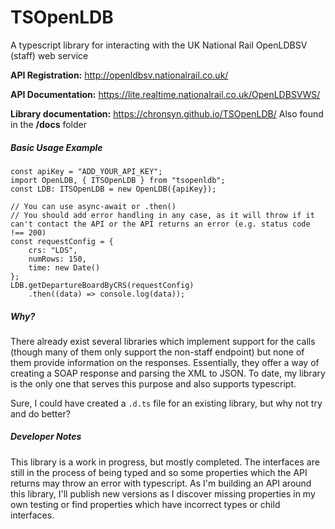 # TSOpenLDB
 A typescript library for interacting with the UK National Rail OpenLDBSV (staff) web service

**API Registration:** http://openldbsv.nationalrail.co.uk/

**API Documentation:** https://lite.realtime.nationalrail.co.uk/OpenLDBSVWS/

**Library documentation:** https://chronsyn.github.io/TSOpenLDB/
Also found in the **/docs** folder

##### Basic Usage Example

    const apiKey = "ADD_YOUR_API_KEY";
    import OpenLDB, { ITSOpenLDB } from "tsopenldb";
    const LDB: ITSOpenLDB = new OpenLDB({apiKey});

    // You can use async-await or .then()
    // You should add error handling in any case, as it will throw if it can't contact the API or the API returns an error (e.g. status code !== 200)
    const requestConfig = {
        crs: "LDS",
        numRows: 150,
        time: new Date()
    };
    LDB.getDepartureBoardByCRS(requestConfig)
        .then((data) => console.log(data));
    


##### Why?

There already exist several libraries which implement support for the calls (though many of them only support the non-staff endpoint) but none of them provide information on the responses. Essentially, they offer a way of creating a SOAP response and parsing the XML to JSON. To date, my library is the only one that serves this purpose and also supports typescript.

Sure, I could have created a `.d.ts` file for an existing library, but why not try and do better?

##### Developer Notes

This library is a work in progress, but mostly completed. The interfaces are still in the process of being typed and so some properties which the API returns may throw an error with typescript. As I'm building an API around this library, I'll publish new versions as I discover missing properties in my own testing or find properties which have incorrect types or child interfaces.